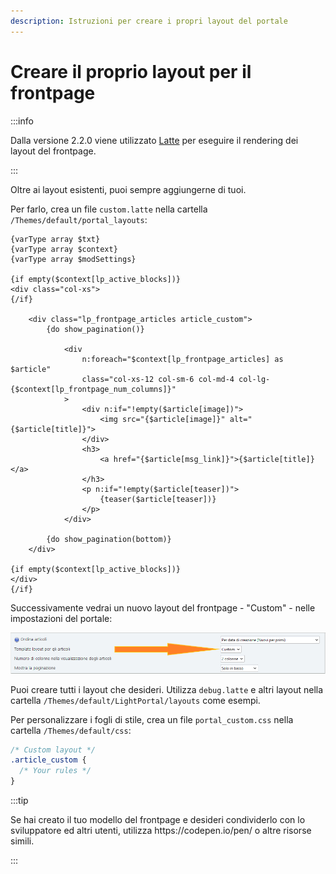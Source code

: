 ```yaml
---
description: Istruzioni per creare i propri layout del portale
---
```


# Creare il proprio layout per il frontpage

:::info

Dalla versione 2.2.0 viene utilizzato [Latte](https://latte.nette.org/syntax) per eseguire il rendering dei layout del frontpage.

:::

Oltre ai layout esistenti, puoi sempre aggiungerne di tuoi.

Per farlo, crea un file `custom.latte` nella cartella `/Themes/default/portal_layouts`:

```php:line-numbers {9}
{varType array $txt}
{varType array $context}
{varType array $modSettings}

{if empty($context[lp_active_blocks])}
<div class="col-xs">
{/if}

    <div class="lp_frontpage_articles article_custom">
        {do show_pagination()}

            <div
                n:foreach="$context[lp_frontpage_articles] as $article"
                class="col-xs-12 col-sm-6 col-md-4 col-lg-{$context[lp_frontpage_num_columns]}"
            >
                <div n:if="!empty($article[image])">
                    <img src="{$article[image]}" alt="{$article[title]}">
                </div>
                <h3>
                    <a href="{$article[msg_link]}">{$article[title]}</a>
                </h3>
                <p n:if="!empty($article[teaser])">
                    {teaser($article[teaser])}
                </p>
            </div>

        {do show_pagination(bottom)}
    </div>

{if empty($context[lp_active_blocks])}
</div>
{/if}
```

Successivamente vedrai un nuovo layout del frontpage - "Custom" - nelle impostazioni del portale:

![Select custom template](set_custom_template.png)

Puoi creare tutti i layout che desideri. Utilizza `debug.latte` e altri layout nella cartella `/Themes/default/LightPortal/layouts` come esempi.

Per personalizzare i fogli di stile, crea un file `portal_custom.css` nella cartella `/Themes/default/css`:

```css {3}
/* Custom layout */
.article_custom {
  /* Your rules */
}
```

:::tip

Se hai creato il tuo modello del frontpage e desideri condividerlo con lo sviluppatore ed altri utenti, utilizza https\://codepen.io/pen/ o altre risorse simili.

:::
